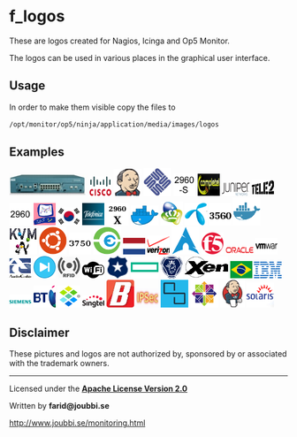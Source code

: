 # f_logos

These are logos created for Nagios, Icinga and Op5 Monitor.

The logos can be used in various places in the graphical user interface.


## Usage
In order to make them visible copy the files to 
```sh
/opt/monitor/op5/ninja/application/media/images/logos
```

## Examples
![](f_11503.png)        ![](f_cisco.png)              ![](f_jenkins.png)  ![](f_sun.png)
![](f_2960f.png)        ![](f_completel.png)          ![](f_juniper.png)  ![](f_tele2.png)
![](f_2960.png)         ![](f_cp.png)                 ![](f_korea.png)    ![](f_telefonica.png)
![](f_2960x.png)        ![](f_docker2.png)            ![](f_kpn.png)      ![](f_telenor.png)
![](f_3560.png)         ![](f_docker.png)             ![](f_kvm.png)      ![](f_ubuntu.png)
![](f_3750.png)         ![](f_enterprise_tester.png)  ![](f_nl.png)       ![](f_verizon.png)
![](f_arch.png)         ![](f_f5.png)                 ![](f_oracle.png)   ![](f_vmware.png)
![](f_audiocodes.png)   ![](f_firewall.png)           ![](f_rfid.png)     ![](f_wifi.png)
![](f_bluecoat.png)     ![](f_hpe.png)                ![](f_scania.png)   ![](f_xen.png)
![](f_brazil.png)       ![](f_ibm.png)                ![](f_siemens.png)
![](f_bt.png)           ![](f_infoblox.png)           ![](f_singtel.png)
![](f_buffalotech.png)  ![](f_ipsec.png)              ![](f_smartos.png)
![](f_centos.png)       ![](f_jenkins2.png)           ![](f_solaris.png)


## Disclaimer
These pictures and logos are not authorized by, sponsored by or associated with the trademark owners.

___

Licensed under the [__Apache License Version 2.0__](https://www.apache.org/licenses/LICENSE-2.0)

Written by __farid@joubbi.se__

http://www.joubbi.se/monitoring.html

